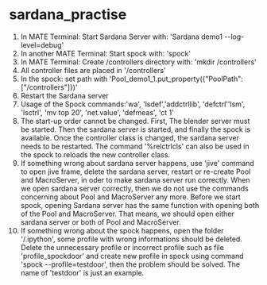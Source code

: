 # sardana_practise
1. In MATE Terminal:
  Start Sardana Server with: 'Sardana demo1 --log-level=debug'
2. In another MATE Terminal: 
  Start spock with: 'spock'
3. In MATE Terminal: 
  Create /controllers directory with: 'mkdir /controllers'
4. All controller files are placed in '/controllers'
5. In the spock:
   set path with 'Pool_demo1_1.put_property({"PoolPath":["/controllers"]})'
6. Restart the Sardana server
7. Usage of the Spock commands:'wa', 'lsdef','addctrllib', 'defctrl''lsm', 'lsctrl', 'mv top 20', 'net.value', 'defmeas', 'ct 1'
8. The start-up order cannot be changed. First, The blender server must be started. Then the sardana server is started, and finally the spock is available. Once the controller class is changed, the sardana server needs to be restarted. The command '%relctrlcls' can also be used in the spock to reloads the new controller class.
9. If something wrong about sardana server happens, use 'jive' command to open jive frame, delete the sardana server, restart or re-create Pool and MacroServer, in oder to make sardana server run correctly. When we open sardana server correctly, then we do not use the commands concerning about Pool and MacroServer any more. Before we start spock, opening Sardana server has the same function with opening both of the Pool and MacroServer. That means, we should open either sardana server or both of Pool and MacroServer.      
10. If something wrong about the spock happens, open the folder '/.ipython', some profile with wrong informations should be deleted. Delete the unnecessary profile or incorrect profile such as file 'profile_spockdoor' and create new profile in spock using command 'spock --profile=testdoor', then the problem should be solved. The name of 'testdoor' is just an example.

